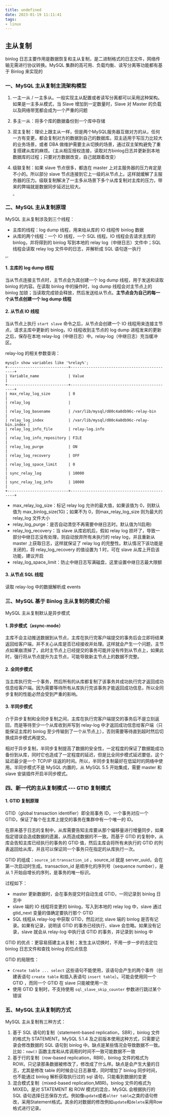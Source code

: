 ```yaml
---
title: undefined
date: 2023-01-19 11:11:41
tags:
- linux
---
```


## 主从复制

binlog 日志主要作用是数据恢复和主从复制，是二进制格式的日志文件，网络传输无需进行协议转换。MySQL 集群的高可用、负载均衡、读写分离等功能都有基于 Binlog 来实现的

### 一、MySQL 主从复制主流架构模型

1. 一主一从 / 一主多从。一般实现主从配置或者读写分离都可以采用这种架构。如果是一主多从模式，当 Slave 增加到一定数量时，Slave 对 Master 的负载以及网络带宽都会成为一个严重的问题

2. 多主一从：将多个库的数据备份到一个库中存储

3. 双主复制：理论上跟主从一样，但是两个MySQL服务器互做对方的从，任何一方有变更，都会复制对方的数据到自己的数据库。双主适用于写压力比较大的业务场景，或者 DBA 做维护需要主从切换的场景，通过双主架构避免了重复搭建从库的麻烦。（主从相互授权连接，读取对方binlog日志并更新到本地数据库的过程；只要对方数据改变，自己就跟着改变）

4. 级联复制：如果 slave 节点很多，都连在 master 上对主服务器的压力肯定是不小的。所以部分 slave 节点连接到它上一级的从节点上。这样就缓解了主服务器的压力。级联复制解决了一主多从场景下多个从库复制对主库的压力，带来的弊端就是数据同步延迟比较大。

    <img src="./image/级联复制.jpg" style="zoom:33%;" />

### 二、MySQL 主从复制原理

MySQL 主从复制涉及到三个线程：

- 主库的线程：log dump 线程，用来给从库的 IO 线程传 binlog 数据
- 从库的两个线程：一个 IO 线程，一个 SQL 线程。IO 线程会去请求主库的 binlog，并将得到的 binlog 写到本地的 relay log（中继日志）文件中；SQL 线程会读取 relay log 文件中的日志，并解析成 SQL 语句逐一执行

<img src="./image/MySQL主从复制线程.jpg" alt="s" style="zoom:40%;" />

#### 1. 主库的 log dump 线程

当从节点连接主节点时，主节点会为其创建一个 log dump 线程，用于发送和读取 binlog 的内容。在读取 binlog 中的操作时，log dump 线程会对主节点上的 binlog 加锁；当读取完成锁会释放，然后发送给从节点。**主节点会为自己的每一个从节点创建一个 log dump 线程**

#### 2. 从节点 IO 线程

当从节点上执行 `start slave` 命令之后，从节点会创建一个 IO 线程用来连接主节点，请求主库中更新的 binlog，IO 线程收到主节点的 log dump 进程发来的更新之后，保存在本地 relay-log（中继日志）中。relay-log（中继日志）充当缓冲区。

relay-log 的相关参数查询：

```mysql
mysql> show variables like '%relay%';
+---------------------------+---------------------------------------------+
| Variable_name             | Value                                       |
+---------------------------+---------------------------------------------+
| max_relay_log_size        | 0                                           |
| relay_log                 |                                             |
| relay_log_basename        | /var/lib/mysql/d80c4a8db96c-relay-bin       |
| relay_log_index           | /var/lib/mysql/d80c4a8db96c-relay-bin.index |
| relay_log_info_file       | relay-log.info                              |
| relay_log_info_repository | FILE                                        |
| relay_log_purge           | ON                                          |
| relay_log_recovery        | OFF                                         |
| relay_log_space_limit     | 0                                           |
| sync_relay_log            | 10000                                       |
| sync_relay_log_info       | 10000                                       |
+---------------------------+---------------------------------------------+
```

- max_relay_log_size：标记 relay log 允许的最大值，如果该值为 0，则默认值为 max_binlog_size(1G)；如果不为 0，则max_relay_log_size 则为最大的 relay_log 文件大小
- relay_log_purge：是否自动清空不再需要中继日志时。默认值为1(启用)
- relay_log_recovery：当 slave 从库宕机后，假如 relay log 损坏了，导致一部分中继日志没有处理，则自动放弃所有未执行的 relay log，并且重新从 master 上获取日志，这样就保证了 relay log 的完整性。默认情况下该功能是关闭的，将 relay_log_recovery 的值设置为 1 时，可在 slave 从库上开启该功能，建议开启
- relay_log_space_limit：防止中继日志写满磁盘，这里设置中继日志最大限额

#### 3. 从节点 SQL 线程

读取 relay-log 中的数据解析成 events 

### 三、MySQL 基于 Binlog 主从复制的模式介绍

MySQL 主从复制默认是异步模式

#### 1. 异步模式（async-mode）

主库不会主动推送数据到从节点，主库在执行完客户端提交的事务后会立即将结果返回给客户端，并不关心从库是否已经接收并处理。这样就会产生一个问题，主节点如果崩溃掉了，此时主节点上已经提交的事务可能并没有传到从节点上，如果此时，强行将从节点提升为主节点，可能导致新主节点上的数据不完整。

#### 2. 全同步模式

当主库执行完一个事务，然后所有的从库都复制了该事务并成功执行完才返回成功信息给客户端。因为需要等待所有从库执行完该事务才能返回成功信息，所以全同步复制的性能必然会受到严重的影响。

#### 3. 半同步模式

介于异步复制和全同步复制之间，主库在执行完客户端提交的事务后不是立刻返回，而是等待至少一个从库收到并写到 relay-log 中才返回成功信息给客户端（只能保证主库的 binlog 至少传输到了一个从节点上），否则需要等待直到超时然后切换成异步模式再提交。

相对于异步复制，半同步复制提高了数据的安全性，一定程度的保证了数据能成功备份到从库，同时它也造成了一定程度的延迟，但是比全同步模式延迟要低，这个延迟最少是一个 TCP/IP 往返的时间。所以，半同步复制最好在低延时的网络中使用。半同步模式不是 MySQL 内置的，从 MySQL 5.5 开始集成，需要 master 和 slave 安装插件开启半同步模式。

### 四、新一代的主从复制模式 --- GTID 复制模式

#### 1. GTID 复制原理

GTID（global transaction identifier）即全局事务 ID，一个事务对应一个 GTID，保证了每个在主库上提交的事务在集群中有一个唯一的 ID。

在原来基于日志的复制中，从库需要告知主库要从那个偏移量进行增量同步，如果指定错误会造成数据的遗漏，从而造成数据的不一致。而基于 GTID 的复制中，从库会告知主库已经执行的事务的 GTID 值，然后主库会将所有未执行的 GTID 的列表返回给从库，并且可以保证同一个事务只在指定的从库执行一次。

GTID 的组成：`source_id:transaction_id` ，source_id 就是 server_uuid，会在第一次启动时生成。transaction_id 是顺序化的序列号（sequence number），是从 1 开始自增长的序列，是事务的唯一标识。

过程如下：

- master 更新数据时，会在事务提交时自动生成 GTID，一同记录到 binlog 日志中
- slave 端的 IO 线程将变更的 binlog，写入到本地的 relay log 中，slave 通过 gtid_next 变量的值确定要执行那个 GTID 
- SQL 线程从 relay-log 中获取 GTID，然后对比 slave 端的 binlog 是否有记录。如果有记录，说明该 GTID 的事务已经执行，slave 会忽略。如果没有记录，slave 就会从 relay-log 中执行该 GTID 的事务，并记录到 binlog 中

GTID 的优点：更容易搭建主从复制；发生主从切换时，不用一步一步的去定位 binlog 日志文件和查找 binlog 的位点信息

GTID 的局限性：

- `Create table ... select` 这些语句不能使用，该语句会产生的两个事件（创建表语句 `create table` 和插入表语句 `insert table`）。可能会使用同一个 GTID ，而同一个 GTID 在 slave 只能被使用一次
- 使用 GTID 复制时，不支持使用 `sql_slave_skip_counter` 参数进行跳过某个错误

### 五、MySQL 主从复制的方式

MySQL 主从复制有三种方式：

1. 基于 SQL 语句的复制（statement-based replication，SBR），binlog 文件的格式为 STATEMENT。MySQL 5.1.4 及之前版本使用这种方式，只需要记录会修改数据的 SQL 语句到 binlog 中。缺点是某些情况会导致数据不一致。比如：`now()` 函数主库和从库调用的时间不一致可能数据不一致
2. 基于行的复制（row-based replication，RBR)，binlog 文件的格式为 ROW。只记录那条数据被修改了，修改成了什么样。缺点是会产生大量的日志，尤其是修改 table 的时候会让日志暴增，同时增加了 binlog 同步时间，也不能通过 binlog 解析获取执行过的 sql 语句，只能看到数据的变更
3. 混合模式复制（mixed-based replication,MBR)。binlog 文件的格式为 MIXED。是对 STATEMENT 和 ROW 模式的混合，MySQL 会根据执行的 SQL 语句选择日志保存方式。例如像`update`或者`alter table`之类的语句修改，采用Statement格式。其余的对数据的修改例如`update`和`delete`采用Row格式进行记录。
